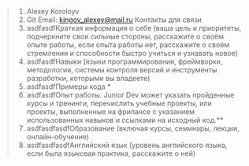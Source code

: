 > 1. Alexey Koroloyv
> 2. Git Email: kingov_alexey@mail.ru Контакты для связи
> 3. asdfasdfКраткая информация о себе (ваша цель и приоритеты, подчеркните свои сильные стороны, расскажите о своём опыте работы, если опыта работы нет, расскажите о своём стремлении и способности быстро учиться и узнавать новое)
> 4. asdfasdfНавыки (языки программирования, фреймворки, методологии, системы контроля версий и инструменты разработки, которыми вы владеете)
> 5. asdfasdfПримеры кода \*
> 6. asdfasdfОпыт работы. Junior Dev может указать пройденные курсы и тренинги, перечислить учебные проекты, или проекты, выполненные на фрилансе с указанием использованных навыков и ссылками на исходный код.\*\*
> 7. asdfasdfasdfОбразование (включая курсы, семинары, лекции, онлайн-обучение)
> 8. asdfasdfasdfАнглийский язык (уровень английского языка, если была языковая практика, расскажите о ней)
